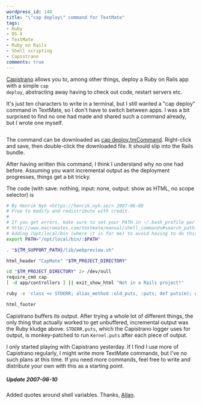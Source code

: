 ```yaml
---
wordpress_id: 148
title: "\"cap deploy\" command for TextMate"
tags:
- Ruby
- OS X
- TextMate
- Ruby on Rails
- Shell scripting
- Capistrano
comments: true
---
```

<a href="http://www.capify.org/">Capistrano</a> allows you to, among other things, deploy a Ruby on Rails app with a simple <code>cap deploy</code>, abstracting away having to check out code, restart servers etc.

It's just ten characters to write in a terminal, but I still wanted a "cap deploy" command in TextMate, so I don't have to switch between apps. I was a bit surprised to find no one had made and shared such a command already, but I wrote one myself.

<p class="center"><img src="https://henrik.nyh.se/uploads/capmate-deploy.png" alt="" /></p>

The command can be downloaded as <a href="https://henrik.nyh.se/uploads/cap%20deploy.tmCommand">cap deploy.tmCommand</a>. Right-click and save, then double-click the downloaded file. It should slip into the Rails bundle.

After having written this command, I think I understand why no one had before. Assuming you want incremental output as the deployment progresses, things get a bit tricky.

<!--more-->

The code (with save: nothing, input: none, output: show as HTML, no scope selector) is

``` bash
# By Henrik Nyh <https://henrik.nyh.se/> 2007-06-08
# Free to modify and redistribute with credit.
#
# If you get errors, make sure to set your PATH in ~/.bash_profile per
# http://www.macromates.com/textmate/manual/shell_commands#search_path.
# Adding /opt/local/bin (where it is for me) to avoid having to do this.
export PATH="/opt/local/bin/:$PATH"

. "${TM_SUPPORT_PATH}/lib/webpreview.sh"

html_header "CapMate" "$TM_PROJECT_DIRECTORY"

cd "$TM_PROJECT_DIRECTORY" 2> /dev/null
require_cmd cap
[ -d app/controllers ] || exit_show_html "Not in a Rails project!"

ruby -e 'class << STDERR; alias_method :old_puts, :puts; def puts(m); old_puts(m.strip); Kernel.puts; end; end; load(`which cap`.strip);' deploy | pre

html_footer
```

Capistrano buffers its output. After trying a whole lot of different things, the only thing that actually worked to get unbuffered, incremental output was the Ruby kludge above. <code>STDERR.puts</code>, which the Capistrano logger uses for output, is monkey-patched to run <code>Kernel.puts</code> after each piece of output.

I only started playing with Capistrano yesterday. If I find I use more of Capistrano regularly, I might write more TextMate commands, but I've no such plans at this time. If you need more commands, feel free to write and distribute your own with this as a starting point.

<div class="updated">
<h5>Update 2007-06-10</h5>
Added quotes around shell variables. Thanks, <a href="http://macromates.com/">Allan</a>.
</div>
